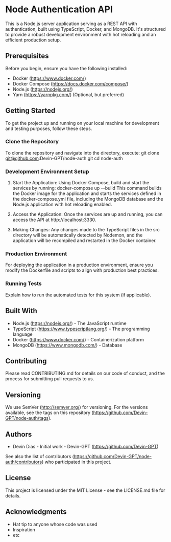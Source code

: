 # Node Authentication API

This is a Node.js server application serving as a REST API with authentication, built using TypeScript, Docker, and MongoDB. It's structured to provide a robust development environment with hot reloading and an efficient production setup.

## Prerequisites

Before you begin, ensure you have the following installed:
- Docker (https://www.docker.com/)
- Docker Compose (https://docs.docker.com/compose/)
- Node.js (https://nodejs.org/)
- Yarn (https://yarnpkg.com/) (Optional, but preferred)

## Getting Started

To get the project up and running on your local machine for development and testing purposes, follow these steps.

### Clone the Repository

To clone the repository and navigate into the directory, execute:
git clone git@github.com:Devin-GPT/node-auth.git
cd node-auth

### Development Environment Setup

1. Start the Application:
   Using Docker Compose, build and start the services by running:
   docker-compose up --build
   This command builds the Docker image for the application and starts the services defined in the docker-compose.yml file, including the MongoDB database and the Node.js application with hot reloading enabled.

2. Access the Application:
   Once the services are up and running, you can access the API at http://localhost:3330.

3. Making Changes:
   Any changes made to the TypeScript files in the src directory will be automatically detected by Nodemon, and the application will be recompiled and restarted in the Docker container.

### Production Environment

For deploying the application in a production environment, ensure you modify the Dockerfile and scripts to align with production best practices.

### Running Tests

Explain how to run the automated tests for this system (if applicable).

## Built With

- Node.js (https://nodejs.org/) - The JavaScript runtime
- TypeScript (https://www.typescriptlang.org/) - The programming language
- Docker (https://www.docker.com/) - Containerization platform
- MongoDB (https://www.mongodb.com/) - Database

## Contributing

Please read CONTRIBUTING.md for details on our code of conduct, and the process for submitting pull requests to us.

## Versioning

We use SemVer (http://semver.org/) for versioning. For the versions available, see the tags on this repository (https://github.com/Devin-GPT/node-auth/tags).

## Authors

- Devin Dias - Initial work - Devin-GPT (https://github.com/Devin-GPT)

See also the list of contributors (https://github.com/Devin-GPT/node-auth/contributors) who participated in this project.

## License

This project is licensed under the MIT License - see the LICENSE.md file for details.

## Acknowledgments

- Hat tip to anyone whose code was used
- Inspiration
- etc
